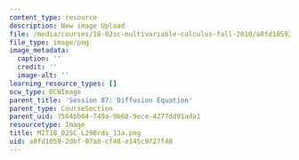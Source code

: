 ```yaml
---
content_type: resource
description: New image Upload
file: /media/courses/18-02sc-multivariable-calculus-fall-2010/a0fd10592dbf07a8cf48e145c9727f48_MIT18_02SC_L29Brds_13a.png
file_type: image/png
image_metadata:
  caption: ''
  credit: ''
  image-alt: ''
learning_resource_types: []
ocw_type: OCWImage
parent_title: 'Session 87: Diffusion Equation'
parent_type: CourseSection
parent_uid: 7564bb64-749a-9b68-9ece-4277dd91ada1
resourcetype: Image
title: MIT18_02SC_L29Brds_13a.png
uid: a0fd1059-2dbf-07a8-cf48-e145c9727f48
---
```

